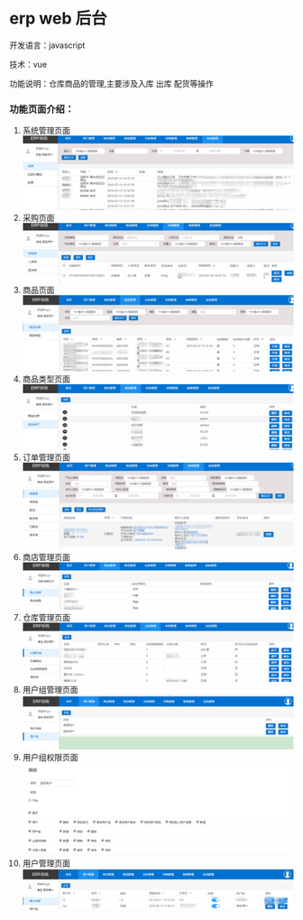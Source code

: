 # erp web 后台
开发语言：javascript

技术：vue

功能说明：仓库商品的管理,主要涉及入库 出库 配货等操作

### 功能页面介绍：
1. 系统管理页面
![](../doc/erp/admin.png)
1. 采购页面
![](../doc/erp/buy.png)
1. 商品页面
![](../doc/erp/item.png)
1. 商品类型页面
![](../doc/erp/itemtype.png)
1. 订单管理页面
![](../doc/erp/sell.png)
1. 商店管理页面
![](../doc/erp/shop.png)
1. 仓库管理页面
![](../doc/erp/store.png)
1. 用户组管理页面
![](../doc/erp/usergroup1.png)
1. 用户组权限页面
![](../doc/erp/userlist_admin.png)
1. 用户管理页面
![](../doc/erp/userlist.png)